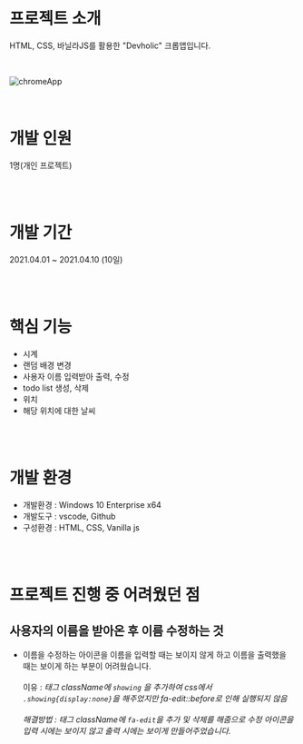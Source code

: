 # 프로젝트 소개

HTML, CSS, 바닐라JS를 활용한 "Devholic" 크롭앱입니다.<br/>

<br/>

![chromeApp](https://user-images.githubusercontent.com/38060979/125185146-f2e71b00-e25d-11eb-96a4-471bda7ecd13.png)

<br/>

# 개발 인원

1명(개인 프로젝트)

<br/>
<br/>

# 개발 기간

2021.04.01 ~ 2021.04.10 (10일)

<br/>
<br/>

# 핵심 기능

- 시계
- 랜덤 배경 변경
- 사용자 이름 입력받아 출력, 수정
- todo list 생성, 삭제
- 위치
- 해당 위치에 대한 날씨

<br/>
<br/>

# 개발 환경

- 개발환경 : Windows 10 Enterprise x64
- 개발도구 : vscode, Github
- 구성환경 : HTML, CSS, Vanilla js

<br/>
<br/>

# 프로젝트 진행 중 어려웠던 점

## 사용자의 이름을 받아온 후 이름 수정하는 것

- 이름을 수정하는 아이콘을 이름을 입력할 때는 보이지 않게 하고 이름을 출력했을 때는 보이게 하는 부분이 어려웠습니다.<br/><br/>
  이유 : <i>태그 className에 `showing` 을 추가하여 css에서 `.showing{display:none}`을 해주었지만 fa-edit::before로 인해 실행되지 않음<br/><br/>
  해결방법 : <i>태그 className에 `fa-edit`을 추가 및 삭제를 해줌으로 수정 아이콘을 입력 시에는 보이지 않고 출력 시에는 보이게 만들어주었습니다.

<br/>
<br/>
